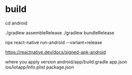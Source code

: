 # build
cd android
<!-- ./gradlew bundleRelease -->
./gradlew assembleRelease
./gradlew bundleRelease

npx react-native run-android --variant=release

https://reactnative.dev/docs/signed-apk-android

where you apply version
android/app/build.gradle
app.json
ios/iotapp/Info.plist
package.json